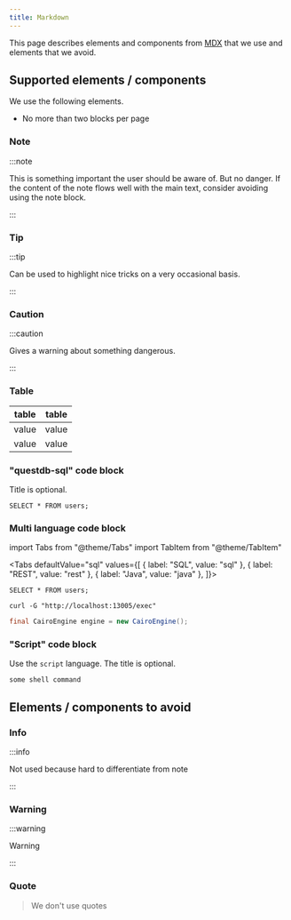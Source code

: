 ```yaml
---
title: Markdown
---
```


This page describes elements and components from
[MDX](https://github.com/mdx-js/mdx) that we use and elements that we avoid.

## Supported elements / components

We use the following elements.

- No more than two blocks per page

### Note

:::note

This is something important the user should be aware of. But no danger. If the content of the note flows well with the main text, consider avoiding using the note block.

:::

### Tip

:::tip

Can be used to highlight nice tricks on a very occasional basis.

:::

### Caution

:::caution

Gives a warning about something dangerous.

:::

### Table

| table | table |
| ----- | ----- |
| value | value |
| value | value |

### "questdb-sql" code block

Title is optional.

```questdb-sql title="title"
SELECT * FROM users;
```

### Multi language code block

import Tabs from "@theme/Tabs"
import TabItem from "@theme/TabItem"

<Tabs defaultValue="sql" values={[
  { label: "SQL", value: "sql" },
  { label: "REST", value: "rest" },
  { label: "Java", value: "java" },
]}>

<TabItem value="sql">

```questdb-sql
SELECT * FROM users;
```

</TabItem>
<TabItem value="rest">

```shell
curl -G "http://localhost:13005/exec"
```

</TabItem>
<TabItem value="java">

```java
final CairoEngine engine = new CairoEngine();
```

</TabItem>

</Tabs>

### "Script" code block

Use the `script` language. The title is optional.

```shell
some shell command
```

## Elements / components to avoid

### Info

:::info

Not used because hard to differentiate from note

:::

### Warning

:::warning

Warning

:::

### Quote

> We don't use quotes
